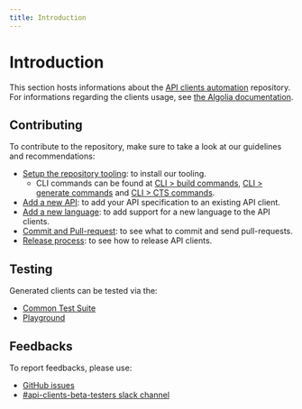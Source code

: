```yaml
---
title: Introduction
---
```


# Introduction

This section hosts informations about the [API clients automation](https://github.com/algolia/api-clients-automation) repository. For informations regarding the clients usage, see [the Algolia documentation](https://www.algolia.com/doc/libraries/sdk/install).

## Contributing

To contribute to the repository, make sure to take a look at our guidelines and recommendations:

- [Setup the repository tooling](/docs/setup-repository): to install our tooling.
  - CLI commands can be found at [CLI > build commands](/docs/CLI/build-commands), [CLI > generate commands](/docs/CLI/generate-commands) and [CLI > CTS commands](/docs/CLI/cts-commands).
- [Add a new API](/docs/add-a-new-api/write-a-specification): to add your API specification to an existing API client.
- [Add a new language](/docs/add-a-new-language): to add support for a new language to the API clients.
- [Commit and Pull-request](/docs/commit-and-pull-request): to see what to commit and send pull-requests.
- [Release process](/docs/release-process): to see how to release API clients.

## Testing

Generated clients can be tested via the:

- [Common Test Suite](/docs/testing/common-test-suite)
- [Playground](/docs/testing/playground)

## Feedbacks

To report feedbacks, please use:

- [GitHub issues](https://github.com/algolia/api-clients-automation/issues)
- [#api-clients-beta-testers slack channel](https://algolia.slack.com/archives/C0341QDM3EG)
